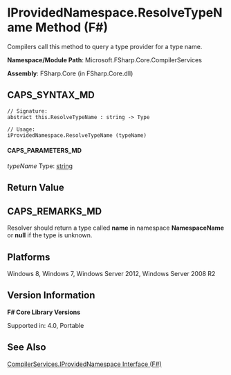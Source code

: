 # IProvidedNamespace.ResolveTypeName Method (F#)

Compilers call this method to query a type provider for a type name.

**Namespace/Module Path**: Microsoft.FSharp.Core.CompilerServices

**Assembly**: FSharp.Core (in FSharp.Core.dll)


## CAPS_SYNTAX_MD

```
// Signature:
abstract this.ResolveTypeName : string -> Type

// Usage:
iProvidedNamespace.ResolveTypeName (typeName)
```

#### CAPS_PARAMETERS_MD
*typeName*
Type: [string](http://msdn.microsoft.com/en-us/library/12b97856-ec80-4f70-a018-afb0753f755a)







## Return Value

## CAPS_REMARKS_MD
Resolver should return a type called **name** in namespace **NamespaceName** or **null** if the type is unknown.


## Platforms
Windows 8, Windows 7, Windows Server 2012, Windows Server 2008 R2


## Version Information
**F# Core Library Versions**

Supported in: 4.0, Portable




## See Also
[CompilerServices.IProvidedNamespace Interface &#40;F&#35;&#41;](CompilerServices.IProvidedNamespace+Interface+%28F%23%29.md)

